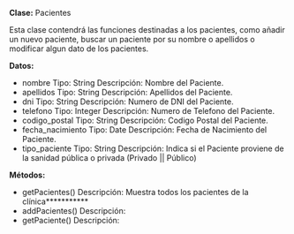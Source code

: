 
**Clase:** Pacientes

Esta clase contendrá las funciones destinadas a los pacientes, como añadir un nuevo paciente, buscar un paciente por su nombre o apellidos  o modificar algun dato de los pacientes.

**Datos:**

- nombre           Tipo: String  Descripción: Nombre del Paciente.
- apellidos        Tipo: String  Descripción: Apellidos del Paciente.
- dni              Tipo: String  Descripción: Numero de DNI del Paciente.
- telefono         Tipo: Integer Descripción: Numero de Telefono del Paciente.
- codigo_postal    Tipo: String  Descripción: Codigo Postal del Paciente.
- fecha_nacimiento Tipo: Date    Descripción: Fecha de Nacimiento del Paciente.
- tipo_paciente    Tipo: String  Descripción: Indica si el Paciente proviene de la sanidad pública o privada (Privado || Público)

**Métodos:**

+ getPacientes() Descripción: Muestra todos los pacientes de la clínica***********
+ addPacientes() Descripción: 
+ getPaciente()  Descripción:
